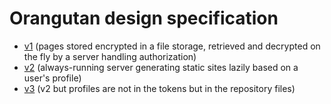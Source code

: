 # Orangutan design specification

- [v1](v1/README.md) (pages stored encrypted in a file storage, retrieved and decrypted on the fly by a server handling authorization)
- [v2](v2/README.md) (always-running server generating static sites lazily based on a user's profile)
- [v3](v3/README.md) (v2 but profiles are not in the tokens but in the repository files)
